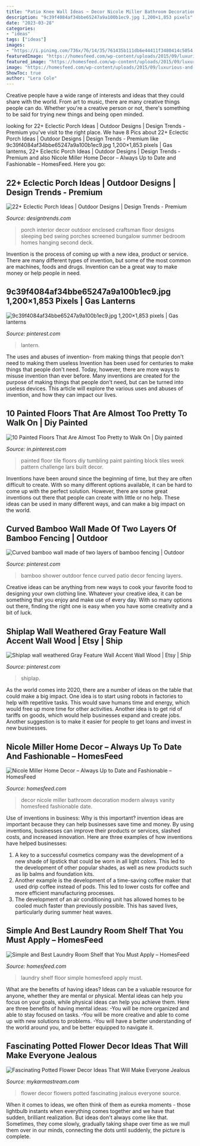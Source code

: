 ```yaml
---
title: "Patio Knee Wall Ideas ~ Decor Nicole Miller Bathroom Decoration Modern Always Vanity Homesfeed Fashionable Date"
description: "9c39f4084af34bbe65247a9a100b1ec9.jpg 1,200×1,853 pixels"
date: "2023-03-28"
categories:
- "ideas"
tags: ["ideas"]
images:
- "https://i.pinimg.com/736x/76/14/35/761435b111db6e44411f3480414c5054.jpg"
featuredImage: "https://homesfeed.com/wp-content/uploads/2015/09/luxurious-and-large-nicole-miller-bathroom-idea-in-modern-home-decor-with-wooden-white-vanity-and-black-framed-wall-mirror-with-white-bowl-sink-and-lily-decoration.jpeg"
featured_image: "https://homesfeed.com/wp-content/uploads/2015/09/luxurious-and-large-nicole-miller-bathroom-idea-in-modern-home-decor-with-wooden-white-vanity-and-black-framed-wall-mirror-with-white-bowl-sink-and-lily-decoration.jpeg"
image: "https://homesfeed.com/wp-content/uploads/2015/09/luxurious-and-large-nicole-miller-bathroom-idea-in-modern-home-decor-with-wooden-white-vanity-and-black-framed-wall-mirror-with-white-bowl-sink-and-lily-decoration.jpeg"
ShowToc: true
author: "Lera Cole"
---
```



Creative people have a wide range of interests and ideas that they could share with the world. From art to music, there are many creative things people can do. Whether you're a creative person or not, there's something to be said for trying new things and being open minded.

	

		
looking for 22+ Eclectic Porch Ideas | Outdoor Designs | Design Trends - Premium you've visit to the right place. We have 8 Pics about 22+ Eclectic Porch Ideas | Outdoor Designs | Design Trends - Premium like 9c39f4084af34bbe65247a9a100b1ec9.jpg 1,200×1,853 pixels | Gas lanterns, 22+ Eclectic Porch Ideas | Outdoor Designs | Design Trends - Premium and also Nicole Miller Home Decor – Always Up to Date and Fashionable – HomesFeed. Here you go:
		
    
## 22+ Eclectic Porch Ideas | Outdoor Designs | Design Trends - Premium

<img loading=lazy src="https://images.designtrends.com/wp-content/uploads/2016/04/01124837/decor-for-small-front-porch.jpg" onerror="this.onerror=null;this.src='https://tse3.mm.bing.net/th?id=OIP.ZndE8IWOQUndZ4hkXYLrKwHaJ4&amp;pid=15.1';" alt="22+ Eclectic Porch Ideas | Outdoor Designs | Design Trends - Premium">

_Source: designtrends.com_

>porch interior decor outdoor enclosed craftsman floor designs sleeping bed swing porches screened bungalow summer bedroom homes hanging second deck. 

	

Invention is the process of coming up with a new idea, product or service. There are many different types of invention, but some of the most common are machines, foods and drugs. Invention can be a great way to make money or help people in need.

    
## 9c39f4084af34bbe65247a9a100b1ec9.jpg 1,200×1,853 Pixels | Gas Lanterns

<img loading=lazy src="https://i.pinimg.com/736x/d0/26/ab/d026abf3c4a05fcb9a0b5972b45f2ce7--gas-lanterns-outdoor-lighting.jpg" onerror="this.onerror=null;this.src='https://tse4.mm.bing.net/th?id=OIP.Y_FzMDaNmnCrY0wBpN9WEQHaLb&amp;pid=15.1';" alt="9c39f4084af34bbe65247a9a100b1ec9.jpg 1,200×1,853 pixels | Gas lanterns">

_Source: pinterest.com_

>lantern. 

	

The uses and abuses of invention- from making things that people don't need to making them useless
Invention has been used for centuries to make things that people don't need. Today, however, there are more ways to misuse invention than ever before. Many inventions are created for the purpose of making things that people don't need, but can be turned into useless devices. This article will explore the various uses and abuses of invention, and how they can impact our lives.

    
## 10 Painted Floors That Are Almost Too Pretty To Walk On | Diy Painted

<img loading=lazy src="https://i.pinimg.com/736x/76/14/35/761435b111db6e44411f3480414c5054.jpg" onerror="this.onerror=null;this.src='https://tse4.mm.bing.net/th?id=OIP.iyrzRjBelixsgHNaDNmFLAHaLH&amp;pid=15.1';" alt="10 Painted Floors That Are Almost Too Pretty to Walk On | Diy painted">

_Source: in.pinterest.com_

>painted floor tile floors diy tumbling paint painting block tiles week pattern challenge lars built decor. 

	

Inventions have been around since the beginning of time, but they are often difficult to create. With so many different options available, it can be hard to come up with the perfect solution. However, there are some great inventions out there that people can create with little or no help. These ideas can be used in many different ways, and can make a big impact on the world.

    
## Curved Bamboo Wall Made Of Two Layers Of Bamboo Fencing | Outdoor

<img loading=lazy src="https://i.pinimg.com/736x/bf/b1/04/bfb10470eeceb1a7d7fa044b9e96f472.jpg" onerror="this.onerror=null;this.src='https://tse2.mm.bing.net/th?id=OIP.AIb78vQiuBOkSdGS_gXkXAHaJ3&amp;pid=15.1';" alt="Curved bamboo wall made of two layers of bamboo fencing | Outdoor">

_Source: pinterest.com_

>bamboo shower outdoor fence curved patio decor fencing layers. 

	

Creative ideas can be anything from new ways to cook your favorite food to designing your own clothing line. Whatever your creative idea, it can be something that you enjoy and make use of every day. With so many options out there, finding the right one is easy when you have some creativity and a bit of luck.

    
## Shiplap Wall Weathered Gray Feature Wall Accent Wall Wood | Etsy | Ship

<img loading=lazy src="https://i.pinimg.com/736x/45/c0/53/45c05312fc8910162da14276c3c75974.jpg" onerror="this.onerror=null;this.src='https://tse4.mm.bing.net/th?id=OIP.s--yDizwTxy2Y5KelhpBmgHaLH&amp;pid=15.1';" alt="Shiplap wall weathered Gray Feature Wall Accent Wall Wood | Etsy | Ship">

_Source: pinterest.com_

>shiplap. 

	

As the world comes into 2020, there are a number of ideas on the table that could make a big impact. One idea is to start using robots in factories to help with repetitive tasks. This would save humans time and energy, which would free up more time for other activities. Another idea is to get rid of tariffs on goods, which would help businesses expand and create jobs. Another suggestion is to make it easier for people to get loans and invest in new businesses.

    
## Nicole Miller Home Decor – Always Up To Date And Fashionable – HomesFeed

<img loading=lazy src="https://homesfeed.com/wp-content/uploads/2015/09/luxurious-and-large-nicole-miller-bathroom-idea-in-modern-home-decor-with-wooden-white-vanity-and-black-framed-wall-mirror-with-white-bowl-sink-and-lily-decoration.jpeg" onerror="this.onerror=null;this.src='https://tse3.mm.bing.net/th?id=OIP._XmoJ5mWoYg8fGbXusiSgQHaJ4&amp;pid=15.1';" alt="Nicole Miller Home Decor – Always Up to Date and Fashionable – HomesFeed">

_Source: homesfeed.com_

>decor nicole miller bathroom decoration modern always vanity homesfeed fashionable date. 

	

Use of inventions in business: Why is this important?
invention ideas are important because they can help businesses save time and money. By using inventions, businesses can improve their products or services, slashed costs, and increased innovation. Here are three examples of how inventions have helped businesses: 
1. A key to a successful cosmetics company was the development of a new shade of lipstick that could be worn in all light colors. This led to the development of other popular shades, as well as new products such as lip balms and foundation kits. 
2. Another example is the development of a time-saving coffee maker that used drip coffee instead of pods. This led to lower costs for coffee and more efficient manufacturing processes.
3. The development of an air conditioning unit has allowed homes to be cooled much faster than previously possible. This has saved lives, particularly during summer heat waves.

    
## Simple And Best Laundry Room Shelf That You Must Apply – HomesFeed

<img loading=lazy src="https://homesfeed.com/wp-content/uploads/2015/12/stunning-white-laundry-room-design-with-unique-wire-laundry-room-shelf-idea-and-wooden-floor-and-glass-window.jpg" onerror="this.onerror=null;this.src='https://tse2.mm.bing.net/th?id=OIP.t23beuPSxaNIeKek9vxcvQHaJ4&amp;pid=15.1';" alt="Simple and Best Laundry Room Shelf that You Must Apply – HomesFeed">

_Source: homesfeed.com_

>laundry shelf floor simple homesfeed apply must. 

	

What are the benefits of having ideas?
Ideas can be a valuable resource for anyone, whether they are mental or physical. Mental ideas can help you focus on your goals, while physical ideas can help you achieve them. Here are three benefits of having mental ideas: 
-You will be more organized and able to stay focused on tasks. 
-You will be more creative and able to come up with new solutions to problems. 
-You will have a better understanding of the world around you, and be better equipped to navigate it.

    
## Fascinating Potted Flower Decor Ideas That Will Make Everyone Jealous

<img loading=lazy src="https://mykarmastream.com/wp-content/uploads/2017/05/flower-decor-2.jpg" onerror="this.onerror=null;this.src='https://tse4.mm.bing.net/th?id=OIP.5cJSKkrc1_C3oqectqyibwDMEy&amp;pid=15.1';" alt="Fascinating Potted Flower Decor Ideas That Will Make Everyone Jealous">

_Source: mykarmastream.com_

>flower decor flowers potted fascinating jealous everyone source. 

	

When it comes to ideas, we often think of them as eureka moments - those lightbulb instants when everything comes together and we have that sudden, brilliant realization. But ideas don't always come like that. Sometimes, they come slowly, gradually taking shape over time as we mull them over in our minds, connecting the dots until suddenly, the picture is complete.

